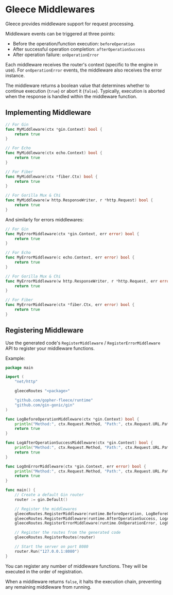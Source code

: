 # Gleece Middlewares

Gleece provides middleware support for request processing.

Middleware events can be triggered at three points:
- Before the operation/function execution: `beforeOperation`
- After successful operation completion: `afterOperationSuccess`
- After operation failure: `onOperationError`

Each middleware receives the router's context (specific to the engine in use). For `onOperationError` events, the middleware also receives the error instance.

The middleware returns a boolean value that determines whether to continue execution (`true`) or abort it (`false`). Typically, execution is aborted when the response is handled within the middleware function.

## Implementing Middleware

```go
// For Gin
func MyMiddleware(ctx *gin.Context) bool {
	return true
}

// For Echo
func MyMiddleware(ctx echo.Context) bool {
	return true
}

// For Fiber
func MyMiddleware(ctx *fiber.Ctx) bool {
	return true
}

// For Gorilla Mux & Chi
func MyMiddleware(w http.ResponseWriter, r *http.Request) bool {
	return true
}
```

And similarly for errors middlewares:
```go
// For Gin
func MyErrorMiddleware(ctx *gin.Context, err error) bool {
	return true
}

// For Echo
func MyErrorMiddleware(c echo.Context, err error) bool {
	return true
}

// For Gorilla Mux & Chi
func MyErrorMiddleware(w http.ResponseWriter, r *http.Request, err error) bool {
	return true
}

// For Fiber
func MyErrorMiddleware(ctx *fiber.Ctx, err error) bool {
	return true
}
```

## Registering Middleware

Use the generated code's `RegisterMiddleware` / `RegisterErrorMiddleware` API to register your middleware functions.

Example:
```go
package main

import (
    "net/http"

    gleeceRoutes "<package>"

    "github.com/gopher-fleece/runtime"
    "github.com/gin-gonic/gin"
)

func LogBeforeOperationMiddleware(ctx *gin.Context) bool {
	println("Method:", ctx.Request.Method, "Path:", ctx.Request.URL.Path, "arrived")
	return true
}

func LogAfterOperationSuccessMiddleware(ctx *gin.Context) bool {
	println("Method:", ctx.Request.Method, "Path:", ctx.Request.URL.Path, "completed")
	return true
}

func LogOnErrorMiddleware(ctx *gin.Context, err error) bool {
	println("Method:", ctx.Request.Method, "Path:", ctx.Request.URL.Path, "failed with error:", err.Error())
	return true
}

func main() {
    // Create a default Gin router
    router := gin.Default()

    // Register the middlewares
    gleeceRoutes.RegisterMiddleware(runtime.BeforeOperation, LogBeforeOperationMiddleware)
    gleeceRoutes.RegisterMiddleware(runtime.AfterOperationSuccess, LogAfterOperationSuccessMiddleware)
    gleeceRoutes.RegisterErrorMiddleware(runtime.OnOperationError, LogOnErrorMiddleware)

    // Register the routes from the generated code
    gleeceRoutes.RegisterRoutes(router)

    // Start the server on port 8080
    router.Run("127.0.0.1:8080")
}
```

You can register any number of middleware functions. They will be executed in the order of registration.

When a middleware returns `false`, it halts the execution chain, preventing any remaining middleware from running.
